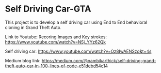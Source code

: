 # Self Driving Car-GTA
This project is to develop a self driving car using End to End behavioral cloning in Grand Theft Auto.

Link to Youtube:
Recoring Images and Key strokes:
https://www.youtube.com/watch?v=NSj_YYz62Qk

Self driving car:
https://www.youtube.com/watch?v=Oz8IwAENSzo&t=4s

Medium blog link:
https://medium.com/@nambikarthick/self-driving-grand-theft-auto-car-in-100-lines-of-code-e51debd54c14

